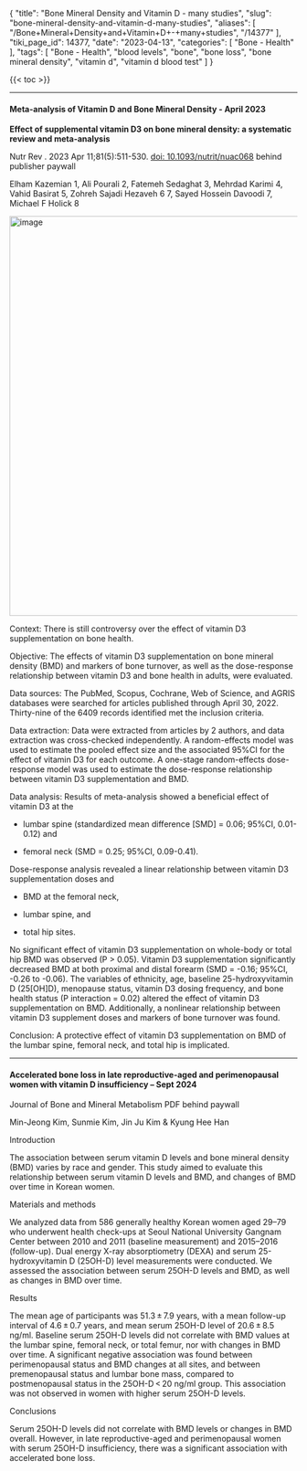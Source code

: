 {
    "title": "Bone Mineral Density and Vitamin D - many studies",
    "slug": "bone-mineral-density-and-vitamin-d-many-studies",
    "aliases": [
        "/Bone+Mineral+Density+and+Vitamin+D+-+many+studies",
        "/14377"
    ],
    "tiki_page_id": 14377,
    "date": "2023-04-13",
    "categories": [
        "Bone - Health"
    ],
    "tags": [
        "Bone - Health",
        "blood levels",
        "bone",
        "bone loss",
        "bone mineral density",
        "vitamin d",
        "vitamin d blood test"
    ]
}


{{< toc >}} 

---

#### Meta-analysis of Vitamin D and Bone Mineral Density - April 2023

 **Effect of supplemental vitamin D3 on bone mineral density: a systematic review and meta-analysis** 

Nutr Rev . 2023 Apr 11;81(5):511-530. [doi: 10.1093/nutrit/nuac068](https://doi.org/10.1093/nutrit/nuac068) behind publisher paywall

Elham Kazemian 1, Ali Pourali 2, Fatemeh Sedaghat 3, Mehrdad Karimi 4, Vahid Basirat 5, Zohreh Sajadi Hezaveh 6 7, Sayed Hossein Davoodi 7, Michael F Holick 8

<img src="https://d1bk1kqxc0sym.cloudfront.net/attachments/jpeg/bmd-vit-d.jpg" alt="image" width="700">

Context: There is still controversy over the effect of vitamin D3 supplementation on bone health.

Objective: The effects of vitamin D3 supplementation on bone mineral density (BMD) and markers of bone turnover, as well as the dose-response relationship between vitamin D3 and bone health in adults, were evaluated.

Data sources: The PubMed, Scopus, Cochrane, Web of Science, and AGRIS databases were searched for articles published through April 30, 2022. Thirty-nine of the 6409 records identified met the inclusion criteria.

Data extraction: Data were extracted from articles by 2 authors, and data extraction was cross-checked independently. A random-effects model was used to estimate the pooled effect size and the associated 95%CI for the effect of vitamin D3 for each outcome. A one-stage random-effects dose-response model was used to estimate the dose-response relationship between vitamin D3 supplementation and BMD.

Data analysis: Results of meta-analysis showed a beneficial effect of vitamin D3 at the

* lumbar spine (standardized mean difference <span>[SMD]</span> = 0.06; 95%CI, 0.01-0.12) and 

* femoral neck (SMD = 0.25; 95%CI, 0.09-0.41). 

Dose-response analysis revealed a linear relationship between vitamin D3 supplementation doses and 

* BMD at the femoral neck,

* lumbar spine, and 

* total hip sites. 

No significant effect of vitamin D3 supplementation on whole-body or total hip BMD was observed (P > 0.05). Vitamin D3 supplementation significantly decreased BMD at both proximal and distal forearm (SMD = -0.16; 95%CI, -0.26 to -0.06). The variables of ethnicity, age, baseline 25-hydroxyvitamin D (25<span>[OH]</span>D), menopause status, vitamin D3 dosing frequency, and bone health status (P interaction = 0.02) altered the effect of vitamin D3 supplementation on BMD. Additionally, a nonlinear relationship between vitamin D3 supplement doses and markers of bone turnover was found.

Conclusion: A protective effect of vitamin D3 supplementation on BMD of the lumbar spine, femoral neck, and total hip is implicated.

---

#### Accelerated bone loss in late reproductive-aged and perimenopausal women with vitamin D insufficiency – Sept 2024

Journal of Bone and Mineral Metabolism PDF behind paywall

Min-Jeong Kim, Sunmie Kim, Jin Ju Kim & Kyung Hee Han 

Introduction

The association between serum vitamin D levels and bone mineral density (BMD) varies by race and gender. This study aimed to evaluate this relationship between serum vitamin D levels and BMD, and changes of BMD over time in Korean women.

Materials and methods

We analyzed data from 586 generally healthy Korean women aged 29–79 who underwent health check-ups at Seoul National University Gangnam Center between 2010 and 2011 (baseline measurement) and 2015–2016 (follow-up). Dual energy X-ray absorptiometry (DEXA) and serum 25-hydroxyvitamin D (25OH-D) level measurements were conducted. We assessed the association between serum 25OH-D levels and BMD, as well as changes in BMD over time.

Results

The mean age of participants was 51.3 ± 7.9 years, with a mean follow-up interval of 4.6 ± 0.7 years, and mean serum 25OH-D level of 20.6 ± 8.5 ng/ml. Baseline serum 25OH-D levels did not correlate with BMD values at the lumbar spine, femoral neck, or total femur, nor with changes in BMD over time. A significant negative association was found between perimenopausal status and BMD changes at all sites, and between premenopausal status and lumbar bone mass, compared to postmenopausal status in the 25OH-D < 20 ng/ml group. This association was not observed in women with higher serum 25OH-D levels.

Conclusions

Serum 25OH-D levels did not correlate with BMD levels or changes in BMD overall. However, in late reproductive-aged and perimenopausal women with serum 25OH-D insufficiency, there was a significant association with accelerated bone loss.